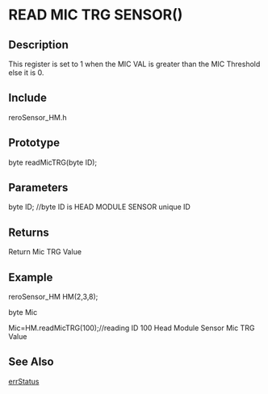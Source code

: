 # READ MIC TRG SENSOR() #

## Description ##
This register is set to 1 when the MIC VAL is greater than the MIC Threshold else it is 0. 

## Include ##
reroSensor_HM.h

## Prototype ##
byte readMicTRG(byte ID);

## Parameters ##
byte ID; //byte ID is HEAD MODULE SENSOR unique ID

## Returns ##
Return Mic TRG Value

## Example ##
reroSensor_HM HM(2,3,8);

byte Mic

Mic=HM.readMicTRG(100);//reading ID 100 Head Module Sensor Mic TRG Value

## See Also ##

[errStatus](https://github.com/zhengkai1996/Cytron-Head-Module/blob/wiki/errStatus.md)
